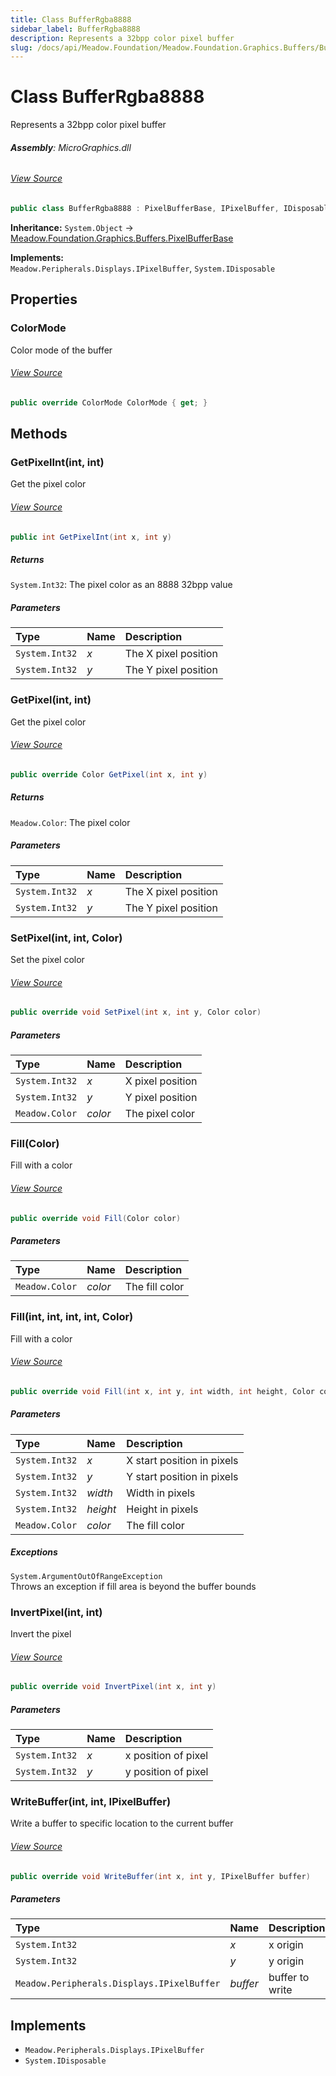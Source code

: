 ```yaml
---
title: Class BufferRgba8888
sidebar_label: BufferRgba8888
description: Represents a 32bpp color pixel buffer
slug: /docs/api/Meadow.Foundation/Meadow.Foundation.Graphics.Buffers/BufferRgba8888
---
```

# Class BufferRgba8888
Represents a 32bpp color pixel buffer

###### **Assembly**: MicroGraphics.dll
###### [View Source](https://github.com/WildernessLabs/Meadow.Foundation.git/blob/develop/Source/Meadow.Foundation.Libraries_and_Frameworks/Graphics.MicroGraphics/Driver/Buffers/BufferRgba8888.cs#L9)
```csharp title="Declaration"
public class BufferRgba8888 : PixelBufferBase, IPixelBuffer, IDisposable
```
**Inheritance:** `System.Object` -> [Meadow.Foundation.Graphics.Buffers.PixelBufferBase](../Meadow.Foundation.Graphics.Buffers/PixelBufferBase)

**Implements:**  
`Meadow.Peripherals.Displays.IPixelBuffer`, `System.IDisposable`

## Properties
### ColorMode
Color mode of the buffer
###### [View Source](https://github.com/WildernessLabs/Meadow.Foundation.git/blob/develop/Source/Meadow.Foundation.Libraries_and_Frameworks/Graphics.MicroGraphics/Driver/Buffers/BufferRgba8888.cs#L14)
```csharp title="Declaration"
public override ColorMode ColorMode { get; }
```
## Methods
### GetPixelInt(int, int)
Get the pixel color
###### [View Source](https://github.com/WildernessLabs/Meadow.Foundation.git/blob/develop/Source/Meadow.Foundation.Libraries_and_Frameworks/Graphics.MicroGraphics/Driver/Buffers/BufferRgba8888.cs#L42)
```csharp title="Declaration"
public int GetPixelInt(int x, int y)
```

##### Returns

`System.Int32`: The pixel color as an 8888 32bpp value
##### Parameters

| Type | Name | Description |
|:--- |:--- |:--- |
| `System.Int32` | *x* | The X pixel position |
| `System.Int32` | *y* | The Y pixel position |

### GetPixel(int, int)
Get the pixel color
###### [View Source](https://github.com/WildernessLabs/Meadow.Foundation.git/blob/develop/Source/Meadow.Foundation.Libraries_and_Frameworks/Graphics.MicroGraphics/Driver/Buffers/BufferRgba8888.cs#L55)
```csharp title="Declaration"
public override Color GetPixel(int x, int y)
```

##### Returns

`Meadow.Color`: The pixel color
##### Parameters

| Type | Name | Description |
|:--- |:--- |:--- |
| `System.Int32` | *x* | The X pixel position |
| `System.Int32` | *y* | The Y pixel position |

### SetPixel(int, int, Color)
Set the pixel color
###### [View Source](https://github.com/WildernessLabs/Meadow.Foundation.git/blob/develop/Source/Meadow.Foundation.Libraries_and_Frameworks/Graphics.MicroGraphics/Driver/Buffers/BufferRgba8888.cs#L73)
```csharp title="Declaration"
public override void SetPixel(int x, int y, Color color)
```

##### Parameters

| Type | Name | Description |
|:--- |:--- |:--- |
| `System.Int32` | *x* | X pixel position |
| `System.Int32` | *y* | Y pixel position |
| `Meadow.Color` | *color* | The pixel color |

### Fill(Color)
Fill with a color
###### [View Source](https://github.com/WildernessLabs/Meadow.Foundation.git/blob/develop/Source/Meadow.Foundation.Libraries_and_Frameworks/Graphics.MicroGraphics/Driver/Buffers/BufferRgba8888.cs#L87)
```csharp title="Declaration"
public override void Fill(Color color)
```

##### Parameters

| Type | Name | Description |
|:--- |:--- |:--- |
| `Meadow.Color` | *color* | The fill color |

### Fill(int, int, int, int, Color)
Fill with a color
###### [View Source](https://github.com/WildernessLabs/Meadow.Foundation.git/blob/develop/Source/Meadow.Foundation.Libraries_and_Frameworks/Graphics.MicroGraphics/Driver/Buffers/BufferRgba8888.cs#L115)
```csharp title="Declaration"
public override void Fill(int x, int y, int width, int height, Color color)
```

##### Parameters

| Type | Name | Description |
|:--- |:--- |:--- |
| `System.Int32` | *x* | X start position in pixels |
| `System.Int32` | *y* | Y start position in pixels |
| `System.Int32` | *width* | Width in pixels |
| `System.Int32` | *height* | Height in pixels |
| `Meadow.Color` | *color* | The fill color |


##### Exceptions

`System.ArgumentOutOfRangeException`  
Throws an exception if fill area is beyond the buffer bounds
### InvertPixel(int, int)
Invert the pixel
###### [View Source](https://github.com/WildernessLabs/Meadow.Foundation.git/blob/develop/Source/Meadow.Foundation.Libraries_and_Frameworks/Graphics.MicroGraphics/Driver/Buffers/BufferRgba8888.cs#L151)
```csharp title="Declaration"
public override void InvertPixel(int x, int y)
```

##### Parameters

| Type | Name | Description |
|:--- |:--- |:--- |
| `System.Int32` | *x* | x position of pixel |
| `System.Int32` | *y* | y position of pixel |

### WriteBuffer(int, int, IPixelBuffer)
Write a buffer to specific location to the current buffer
###### [View Source](https://github.com/WildernessLabs/Meadow.Foundation.git/blob/develop/Source/Meadow.Foundation.Libraries_and_Frameworks/Graphics.MicroGraphics/Driver/Buffers/BufferRgba8888.cs#L169)
```csharp title="Declaration"
public override void WriteBuffer(int x, int y, IPixelBuffer buffer)
```

##### Parameters

| Type | Name | Description |
|:--- |:--- |:--- |
| `System.Int32` | *x* | x origin |
| `System.Int32` | *y* | y origin |
| `Meadow.Peripherals.Displays.IPixelBuffer` | *buffer* | buffer to write |


## Implements

* `Meadow.Peripherals.Displays.IPixelBuffer`
* `System.IDisposable`
